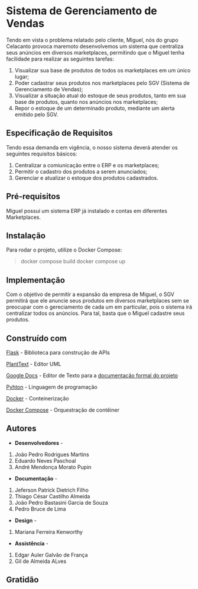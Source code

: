 # Sistema de Gerenciamento de Vendas

Tendo em vista o problema relatado pelo cliente, Miguel, nós do grupo Celacanto provoca maremoto desenvolvemos um sistema que centraliza seus anúncios em diversos marketplaces, permitindo que o Miguel tenha facilidade para realizar as seguintes tarefas:

1. Visualizar sua base de produtos de todos os marketplaces em um único lugar;
2. Poder cadastrar seus produtos nos marketplaces pelo SGV (Sistema de Gerenciamento de Vendas);
3. Visualizar a situação atual do estoque de seus produtos, tanto em sua base de produtos, quanto nos anúncios nos marketplaces;
4. Repor o estoque de um determinado produto, mediante um alerta emitido pelo SGV.

## Especificação de Requisitos

Tendo essa demanda em vigência, o nosso sistema deverá atender os seguintes requisitos básicos:

1. Centralizar a comiunicação entre o ERP e os marketplaces;
2. Permitir o cadastro dos produtos a serem anunciados;
3. Gerenciar e atualizar o estoque dos produtos cadastrados.

## Pré-requisitos

Miguel possui um sistema ERP já instalado e contas em diferentes Marketplaces.

## Instalação

Para rodar o projeto, utilize o Docker Compose:
>docker compose build
>docker compose up

## Implementação

Com o objetivo de permitir a expansão da empresa de Miguel, o SGV permitirá que ele anuncie seus produtos em diversos marketplaces sem se preocupar com o gereciamento de cada um em particular, pois o sistema irá centralizar todos os anúncios.
Para tal, basta que o Miguel cadastre seus produtos.

## Construído com

[Flask](https://flask.palletsprojects.com/) - Biblioteca para construção de APIs

[PlantText](https://www.planttext.com/) - Editor UML

[Google Docs](https://docs.google.com/?hl=pt-BR) - Editor de Texto para a [documentação formal do projeto](https://docs.google.com/document/d/1_n_Y9VzPirSi8xGHPFUpLFhRByi0lGL5/edit?usp=sharing&ouid=106651746525604779290&rtpof=true&sd=true)

[Pyhton](https://www.python.org/) - Linguagem de programação

[Docker](https://www.docker.com/) - Conteinerização

[Docker Compose](https://docs.docker.com/compose/) - Orquestração de contêiner

## Autores

- **Desenvolvedores** - 
1. João Pedro Rodrigues Martins
2. Eduardo Neves Paschoal
3. André Mendonça Morato Pupin

- **Documentação** - 
1. Jeferson Patrick Dietrich Filho
2. Thiago César Castilho Almeida
3. João Pedro Bastasini Garcia de Souza
4. Pedro Bruce de Lima

- **Design** - 
1. Mariana Ferreira Kenworthy

- **Assistência** - 
1. Edgar Auler Galvão de França
2. Gil de Almeida ALves

## Gratidão
